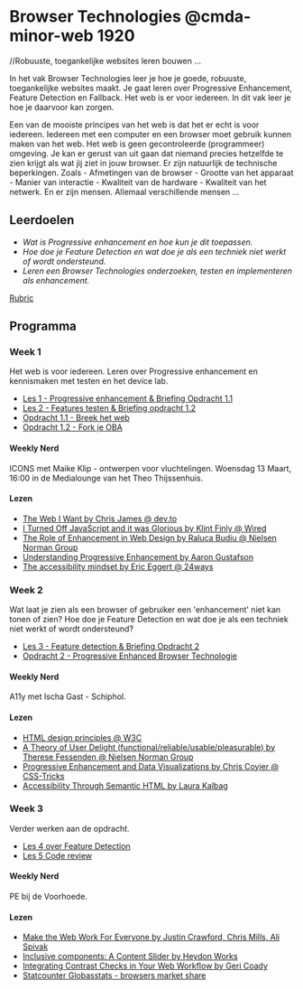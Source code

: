 # Browser Technologies @cmda-minor-web 1920
//Robuuste, toegankelijke websites leren bouwen …

In het vak Browser Technologies leer je hoe je goede, robuuste, toegankelijke websites maakt. Je gaat leren over Progressive Enhancement, Feature Detection en Fallback. Het web is er voor iedereen. In dit vak leer je hoe je daarvoor kan zorgen.

Een van de mooiste principes van het web is dat het er echt is voor iedereen. Iedereen met een computer en een browser moet gebruik kunnen maken van het web. Het web is geen gecontroleerde (programmeer) omgeving. Je kan er gerust van uit gaan dat niemand precies hetzelfde te zien krijgt als wat jij ziet in jouw browser. Er zijn natuurlijk de technische beperkingen. Zoals - Afmetingen van de browser - Grootte van het apparaat - Manier van interactie - Kwaliteit van de hardware - Kwaliteit van het netwerk. En er zijn mensen. Allemaal verschillende mensen ...

## Leerdoelen
- _Wat is Progressive enhancement en hoe kun je dit toepassen._
- _Hoe doe je Feature Detection en wat doe je als een techniek niet werkt of wordt ondersteund._
- _Leren een Browser Technologies onderzoeken, testen en implementeren als enhancement._

[Rubric](https://docs.google.com/spreadsheets/d/1X8XBbblGAcoij4zPcbjZ5FHcQMusn1hc0NvNkzP5qx4/edit?usp=sharing)

## Programma

### Week 1
Het web is voor iedereen. Leren over Progressive enhancement en kennismaken met testen en het device lab.
- [Les 1 - Progressive enhancement & Briefing Opdracht 1.1](https://docs.google.com/presentation/d/1j2N22palCDin_0jX89DItLj9kQy8YhwwuvcA_XnhjWQ/edit?usp=sharing)
- [Les 2 - Features testen & Briefing opdracht 1.2](https://docs.google.com/presentation/d/1wGrwgvMTiQbdwgUEFveMFQEfv0Dbe2DJEUgq45zPiN4/edit?usp=sharing)
- [Opdracht 1.1 - Breek het web](Opdracht1.1.md)
- [Opdracht 1.2 - Fork je OBA](Opdracht1.2.md)



#### Weekly Nerd
ICONS met Maike Klip - ontwerpen voor vluchtelingen. Woensdag 13 Maart, 16:00 in de Medialounge van het Theo Thijssenhuis.

#### Lezen
- [The Web I Want by Chris James @ dev.to](https://dev.to/quii/the-web-i-want-43o)
- [I Turned Off JavaScript and it was Glorious by Klint Finly @ Wired](https://www.wired.com/2015/11/i-turned-off-javascript-for-a-whole-week-and-it-was-glorious/)
- [The Role of Enhancement in Web Design by Raluca Budiu @ Nielsen Norman Group](https://www.nngroup.com/articles/enhancement/)
- [Understanding Progressive Enhancement by Aaron Gustafson](https://alistapart.com/article/understandingprogressiveenhancement)
- [The accessibility mindset by Eric Eggert @ 24ways](https://24ways.org/2015/the-accessibility-mindset/)


### Week 2
Wat laat je zien als een browser of gebruiker een 'enhancement' niet kan tonen of zien? Hoe doe je Feature Detection en wat doe je als een techniek niet werkt of wordt ondersteund?
- [Les 3 - Feature detection & Briefing Opdracht 2](https://docs.google.com/presentation/d/1P4_94qsrouGz57pXprREGGwHvJUta8YDPR_tR7sP_iE/edit?usp=sharing)
- [Opdracht 2 - Progressive Enhanced Browser Technologie](Opdracht2.md)

#### Weekly Nerd
A11y met Ischa Gast - Schiphol.

#### Lezen
- [HTML design principles @ W3C](https://principles.design/examples/html-design-principles)
- [A Theory of User Delight (functional/reliable/usable/pleasurable) by Therese Fessenden @ Nielsen Norman Group](https://www.nngroup.com/articles/theory-user-delight/)
- [Progressive Enhancement and Data Visualizations by Chris Coyier @ CSS-Tricks](https://css-tricks.com/progressive-enhancement-data-visualizations/)
- [Accessibility Through Semantic HTML by Laura Kalbag](https://24ways.org/2017/accessibility-through-semantic-html/)


### Week 3
Verder werken aan de opdracht.
- [Les 4 over Feature Detection](https://docs.google.com/presentation/d/13a09txNdPQyDP3ZgRMTSGN-Gmh8To1dfcmjkkB2ncJs/edit?usp=sharing)
- [Les 5 Code review](https://docs.google.com/presentation/d/1FA2bV-O7j6z6Ya-LjJsnh4IEcq1W5jgRpJEMm1tD9nI/edit?usp=sharing#)



#### Weekly Nerd
PE bij de Voorhoede.

#### Lezen
- [Make the Web Work For Everyone by Justin Crawford, Chris Mills, Ali Spivak](https://hacks.mozilla.org/2016/07/make-the-web-work-for-everyone/)
- [Inclusive components: A Content Slider by Heydon Works](https://inclusive-components.design/a-content-slider/)
- [Integrating Contrast Checks in Your Web Workflow by Geri Coady](https://24ways.org/2014/integrating-contrast-checks-in-your-web-workflow/)
- [Statcounter Globasstats - browsers market share](http://gs.statcounter.com/browser-market-share)

<!-- Add a link to your live demo in Github Pages 🌐-->

<!-- ☝️ replace this description with a description of your own work -->

<!-- Add a nice poster image here at the end of the week, showing off your shiny frontend 📸 -->

<!-- Maybe a table of contents here? 📚 -->

<!-- How about a section that describes how to install this project? 🤓 -->

<!-- ...but how does one use this project? What are its features 🤔 -->

<!-- Maybe a checklist of done stuff and stuff still on your wishlist? ✅ -->

<!-- How about a license here? 📜 (or is it a licence?) 🤷 -->
